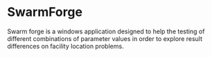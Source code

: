 # SwarmForge
Swarm forge is a windows application designed to help the testing of different combinations of parameter values in order to explore result differences on facility location problems.
